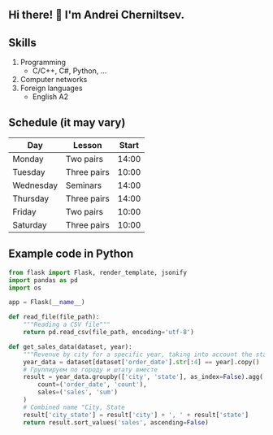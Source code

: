 ## Hi there! 👋 I'm Andrei Cherniltsev.

## Skills
1. Programming
   - C/C++, C#, Python, ...
2. Computer networks
3. Foreign languages
   - English A2

## Schedule (it may vary)
| Day           | Lesson           | Start     |
|---------------|------------------|-----------|
| Monday        | Two pairs        | 14:00     |
| Tuesday       | Three pairs      | 10:00     |
| Wednesday     | Seminars         | 14:00     |
| Thursday      | Three pairs      | 14:00     |
| Friday        | Two pairs        | 10:00     |
| Saturday      | Three pairs      | 10:00     |


## Example code in Python
```Python
from flask import Flask, render_template, jsonify
import pandas as pd
import os

app = Flask(__name__)

def read_file(file_path):
    """Reading a CSV file"""
    return pd.read_csv(file_path, encoding='utf-8')

def get_sales_data(dataset, year):
    """Revenue by city for a specific year, taking into account the state"""
    year_data = dataset[dataset['order_date'].str[:4] == year].copy()
    # Группируем по городу и штату вместе
    result = year_data.groupby(['city', 'state'], as_index=False).agg(
        count=('order_date', 'count'), 
        sales=('sales', 'sum')
    )
    # Combined name "City, State
    result['city_state'] = result['city'] + ', ' + result['state']
    return result.sort_values('sales', ascending=False)    
```

<!--
**cheandgit/cheandgit** is a ✨ _special_ ✨ repository because its `README.md` (this file) appears on your GitHub profile.
Here are some ideas to get you started:
- 🔭 I’m currently working on ...
- 🌱 I’m currently learning ...
- 👯 I’m looking to collaborate on ...
- 🤔 I’m looking for help with ...
- 💬 Ask me about ...
- 📫 How to reach me: ...
- 😄 Pronouns: ...
- ⚡ Fun fact: ...
-->
